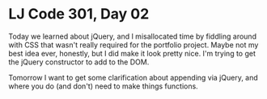 # LJ Code 301, Day 02

Today we learned about jQuery, and I misallocated time by fiddling around with CSS that wasn't really required for the portfolio project. Maybe not my best idea ever, honestly, but I did make it look pretty nice. I'm trying to get the jQuery constructor to add to the DOM.

Tomorrow I want to get some clarification about appending via jQuery, and where you do (and don't) need to make things functions.
